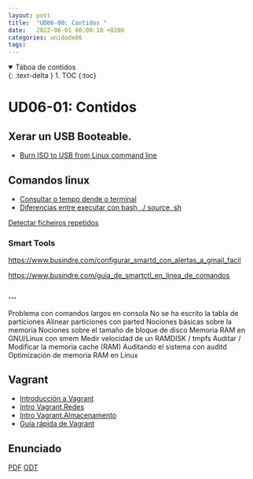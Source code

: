 ```yaml
---
layout: post
title:  "UD06-00: Contidos "
date:   2022-06-01 00:00:10 +0200
categories: unidade06
tags: 
---
```


<details open markdown="block">
  <summary>
    Táboa de contidos
  </summary>
  {: .text-delta }
1. TOC
{:toc}
</details>

# UD06-01: Contidos 

## Xerar un USB Booteable. 
* [Burn ISO to USB from Linux command line](https://linuxconfig.org/burning-cds-over-the-internet-with-or-without-iso-image)

## Comandos linux
* [Consultar o tempo dende o terminal](https://www.busindre.com/consulta_y_prediccion_del_tiempo_en_la_terminal)
* [Diferencias entre executar con bash, ./ source, sh](https://www.busindre.com/formas_de_ejecutar_scripts_bash_._._source)

[Detectar ficheiros repetidos](https://www.busindre.com/detectar_ficheros_identicos_repetidos_en_disco)

### Smart Tools
https://www.busindre.com/configurar_smartd_con_alertas_a_gmail_facil

https://www.busindre.com/guia_de_smartctl_en_linea_de_comandos

### ...
 Problema con comandos largos en consola
No se ha escrito la tabla de particiones
Alinear particiones con parted
Nociones básicas sobre la memoria
Nociones sobre el tamaño de bloque de disco
Memoria RAM en GNU/Linux con smem
Medir velocidad de un RAMDISK / tmpfs
Auditar / Modificar la memoria cache (RAM)
Auditando el sistema con auditd
Optimización de memoria RAM en Linux

## Vagrant
* [Introducción a Vagrant](https://www.josedomingo.org/pledin/2021/09/introduccion-vagrant-libvirt/)
* [Intro Vagrant.Redes](https://www.josedomingo.org/pledin/2021/10/introduccion-vagrant-libvirt-redes/)
* [Intro Vagrant.Almacenamento](https://www.josedomingo.org/pledin/2021/10/introduccion-vagrant-libvirt-almacenamiento/)
* [Guia rápida de Vagrant](https://www.busindre.com/guia_rapida_de_vagrant)



## Enunciado 
[PDF]({{site.baseurl}}/unidade01/t01.pdf)
[ODT]({{site.baseurl}}unidade01/t01.odt)
